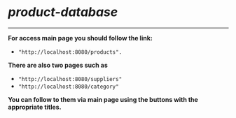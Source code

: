 # ___product-database___
___

__For access main page you should follow the link:__
 * `````"http://localhost:8080/products".`````

__There are also two pages such as__
 * `````"http://localhost:8080/suppliers"````` 
 * `````"http://localhost:8080/category"`````

__You can follow to them via main page using the buttons with the appropriate titles.__

